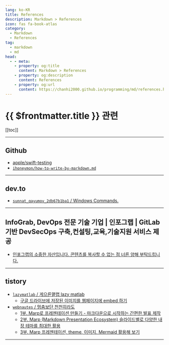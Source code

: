 ```yaml
---
lang: ko-KR
title: References
description: Markdown > References
icon: fas fa-book-atlas
category:
  - Markdown
  - References
tag: 
  - markdown
  - md
head:
  - - meta:
    - property: og:title
      content: Markdown > References
    - property: og:description
      content: References
    - property: og:url
      content: https://chanhi2000.github.io/programming/md/references.html
---
```


# {{ $frontmatter.title }} 관련

[[toc]]

---

## <FontIcon icon="iconfont icon-github"/>Github

- [apple/swift-testing](https://raw.githubusercontent.com/apple/swift-testing/main/README.md)
- [`ihoneymon/how-to-write-by-markdown.md`](https://gist.github.com/ihoneymon/652be052a0727ad59601)

---

## <FontIcon icon="fa-brands fa-dev"/>dev.to

- [`sunnat_qayumov_2db67b1ba1` / Windows Commands.](https://dev.to/sunnat_qayumov_2db67b1ba1/windows-commands-2m2i)

<!-- END: dev.to -->

---

## InfoGrab, DevOps 전문 기술 기업 | 인포그랩 | GitLab기반 DevSecOps 구축,컨설팅,교육,기술지원 서비스 제공

- [인포그랩의 소중한 자산입니다. 콘텐츠를 복사할 수 없는 점 너른 양해 부탁드립니다.](https://insight.infograb.net/blog/2023/08/23/good-readme)

---

## tistory

- [`lazymatlab` / 게으른맽랩 lazy matlab](https://lazymatlab.tistory.com/m/)
  - [구글 드라이브에 저장된 이미지를 웹페이지에 embed 하기](https://lazymatlab.tistory.com/m/246)
  <!-- END: lazymatlab -->
- [`webnautes` / 멈춤보단 천천히라도](https://webnautes.tistory.com/m/)
  - [1부. Marp로 프레젠테이션 만들기 - 마크다운으로 시작하는 간편한 발표 제작](https://aspdotnet.tistory.com/m/3314)
  - [2부. Marp (Markdown Presentation Ecosystem) 슬라이드별로 다양한 내장 테마를 최대한 활용](https://aspdotnet.tistory.com/m/3313)
  - [3부. Marp 프레젠테이션, theme, 이미지, Mermaid  활용해 보기](https://aspdotnet.tistory.com/m/3315)
  <!-- END: aspdotnet -->
<!-- END: tistory.com -->

---

<TagLinks />